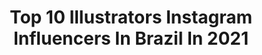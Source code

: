 ---
title: Top 10 Illustrators Instagram Influencers In Brazil In 2021
description: >-
  Find top illustrators Instagram influencers in Brazil in 2021. Most popular hashtags: #illustration #art #digitalart #digitalpainting.
platform: Instagram
hits: 155
text_top: Identify the best Instagram accounts on inBeat.
text_bottom: Our platform has 155 Instagram influencers like this in Brazil for you to collaborate.
profiles:
  - username: "vanebeckman"
    fullname: >-
      Vanessa Beckman
    bio: >-
      🇧🇷 Cosplayer - MA 🎮Gamer - Twitch - vanebeckman ✍ Illustrator - encomendas por DM 📣Fã dubladora ⭐DBZnática 💥 BNHA 💕 ❤ Cirurgiã-Dentista
    location: "Brazil"
    followers: 9774
    engagement: 1504
    commentsToLikes: 0.084831
    id: ck8tctzcx0o8u0j789juzksd8
    verified: false
    hashtags: "#morena, #gamecosplay, #geekgirl, #manga"
  - username: "brancoarthur"
    fullname: >-
      Arthur Branco
    bio: >-
      CONFIRA MEUS MURAIS: @brancoarth 1994 🎓 Mechanical production engineer FEI //Artist // Illustrator ✍
    location: "Brazil"
    followers: 13051
    engagement: 1146
    commentsToLikes: 0.031723
    id: ck5q67aukw8xt0i11vjiocevx
    verified: false
    hashtags: "#tbt, #artwall, #posca, #wall"
  - username: "babialves"
    fullname: >-
      Bárbara Alves
    bio: >-
      Brazilian ES | 24 years Collabs: direct or e-mail Model | Illustrator | Engenharia Civil Commissions open 🍂 @babialvesart
    location: "Brazil"
    followers: 16335
    engagement: 1295
    commentsToLikes: 0.106379
    id: ck6u93xjfvcqf0j71i0km6vfq
    verified: false
    hashtags: ""
  - username: "bya.brasil"
    fullname: >-
      Bya Brasil 🦂
    bio: >-
      ✶ Tattoo artist & illustrator ✶ São Paulo - ateliê privado ✶ AGENDA 2020 - encerrada
    location: "Brazil"
    followers: 40163
    engagement: 392
    commentsToLikes: 0.027867
    id: ck6u5sc1rbfz60j71l684uy9h
    verified: false
    hashtags: "#blkttt, #blackworkers, #blackworktattoo, #blackworkbrasil"
  - username: "blogwilliamteixeira"
    fullname: >-
      WILLIAM TEIXEIRA💎
    bio: >-
      Creator Fashion Designer Brazilian Blogger Fashion illustrator Divinopolis-MG Contato: via direct ou Email blogwilliamteixeira@gmail.com
    location: "Brazil"
    followers: 38340
    engagement: 267
    commentsToLikes: 0.038824
    id: ck8t486cv5trh0j78k9m2jn12
    verified: false
    hashtags: "#bbb21, #homens, #natureza, #boymodel"
  - username: "freitasdesenhos"
    fullname: >-
      Ezequiel Freitas 🇧🇷
    bio: >-
      Caricaturist/Illustrator Commission caricature and illustration Orders and budgets by e-mail and WhatsApp👇 Pedidos e orçamentos via WhatsApp👇
    location: "Brazil"
    followers: 8411
    engagement: 588
    commentsToLikes: 0.056550
    id: ck8t6m8ose3pf0j789gaht62j
    verified: false
    hashtags: "#eua, #ufc, #caricaturaspersonalizadas, #ceara"
  - username: "eudener"
    fullname: >-
      DENER BORDÃN™
    bio: >-
      ✨ Me segue que os filtros aparecem 👤 Visual Designer & Illustrator 📌 Brazil - Florianópolis
    location: "Brazil"
    followers: 13690
    engagement: 721
    commentsToLikes: 0.025773
    id: ck0w5t77d5bpp0i19jghacbvo
    verified: false
    hashtags: "#fotounivali"
  - username: "nataliaagatte"
    fullname: >-
      NATALIA AGATTE
    bio: >-
      Brazilian #Illustrator based in Brooklyn, NY. natalia.agatte@gmail.com SHOP ⇩
    location: "Brazil"
    followers: 8672
    engagement: 552
    commentsToLikes: 0.041737
    id: ck5zxca6h7qpz0i14vhs65h3d
    verified: false
    hashtags: "#dailydesignpick, #womenartists, #weareillustration, #digitalillustration"
  - username: "samuelreis.art"
    fullname: >-
      Samuel Reis
    bio: >-
      Ilustrador e Designer de Personagens Illustrator and Character Designer From Brazil 🇧🇷
    location: "Brazil"
    followers: 42347
    engagement: 796
    commentsToLikes: 0.170082
    id: ck8t5znodbr8g0j78le5r1mhk
    verified: false
    hashtags: "#illustration, #nudrawings, #nowunitededit, #digitalpainting"
  - username: "wilustra"
    fullname: >-
      Wagner de Souza
    bio: >-
      | Freelance Illustrator | wandger@gmail.com |PRINTS|👇 soupop.com.br/wilustra www.urbanarts.com.br/wagner-de-souza www.teepublic.com/user/wilustra
    location: "Brazil"
    followers: 9240
    engagement: 1379
    commentsToLikes: 0.034285
    id: ckap4sgtj8o4z0i784t2cw3xn
    verified: false
    hashtags: "#brasilart, #clipstudiopaint, #sixfanartschallenge, #digitalpainting"
---